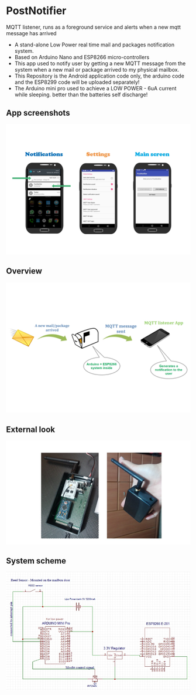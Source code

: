 # PostNotifier
 MQTT listener, runs as a foreground service and alerts when a new mqtt message has arrived

* A stand-alone Low Power real time mail and packages notification system. 
* Based on Arduino Nano and ESP8266 micro-controllers
* This app used to notify user by getting a new MQTT message from the system when a new mail or package arrived to my physical mailbox.
* This Repository is the Android application code only, the arduino code and the ESP8299 code will be uploaded separately!
* The Arduino mini pro used to achieve a LOW POWER - 6uA current while sleeping. better than the batteries self discharge!



## App screenshots
![App](readme_images/app_screens.jpg)

## Overview
![OverView](readme_images/alert_flow.jpg)

## External look
![External](readme_images/outside.JPG)


## System scheme
![Scheme](readme_images/Schematic.jpg)
